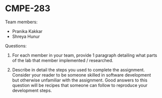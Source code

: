 # CMPE-283

Team members: 
- Pranika Kakkar 
- Shreya Hunur

Questions: 

1. For each member in your team, provide 1 paragraph detailing what parts of the lab that member 
implemented / researched. 

2. Describe in detail the steps you used to complete the assignment. Consider your reader to be someone 
skilled in software development but otherwise unfamiliar with the assignment. Good answers to this 
question will be recipes that someone can follow to reproduce your development steps.
